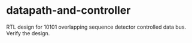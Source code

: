 # datapath-and-controller
RTL design for 10101 overlapping sequence  detector controlled data bus. Verify the design.
